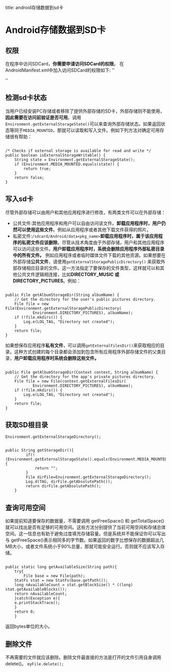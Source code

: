 title: android存储数据到sd卡 

#  Android存储数据到SD卡 
##  权限 

在程序中访问SDCard，**你需要申请访问SDCard的权限**。
在AndroidManifest.xml中加入访问SDCard的权限如下:
''<!-- 在SDCard中创建与删除文件权限 -->
<uses-permission android:name="android.permission.MOUNT_UNMOUNT_FILESYSTEMS"/>
<!-- 往SDCard写入数据权限 -->
<uses-permission android:name="android.permission.WRITE_EXTERNAL_STORAGE"/>''
##  检测sd卡状态 

当用户已经安装PC存储或者移除了提供外部存储的SD卡，外部存储则不能使用，**因此需要在访问前验证是否可用**。调用 ` Environment.getExternalStorageState() `可以来查询外部存储状态。如果返回状态等同于` MEDIA_MOUNTED `，那就可以读取和写入文件。例如下列方法对确定可用存储很有帮助：
```

/* Checks if external storage is available for read and write */
public boolean isExternalStorageWritable() {
    String state = Environment.getExternalStorageState();
    if (Environment.MEDIA_MOUNTED.equals(state)) {
        return true;
    }
    return false;
}

```
##  写入sd卡 

尽管外部存储可以由用户和其他应用程序进行修改，有两类文件可以在外部存储：
  * 公共文件:其他应用程序和用户可以自由访问该文件。**卸载应用程序时，用户仍然可以使用这些文件**。例如从应用程序或者其他下载文件获得的照片。
  * 私密文件:` /sdcard/Android/data<pkg_name> `**卸载应用程序时，属于该应用程序的私密文件应该删除**。尽管从技术角度由于外部存储，用户和其他应用程序可以访问这些文件。**用户卸载应用程序时，系统会删除应用程序外部私密目录中的所有文件。**
例如应用程序或者临时媒体文件下载的其他资源。如果想要在外部存储**公共文件**，请使用` getExternalStoragePublicDirectory() ` 来获取外部存储相应目录的文件。这一方法指定了要保存的文件类型，这样就可以和其他公共文件逻辑相连接，比如**DIRECTORY_MUSIC 或 DIRECTORY_PICTURES**。例如：
```

public File getAlbumStorageDir(String albumName) {
    // Get the directory for the user's public pictures directory. 
    File file = new File(Environment.getExternalStoragePublicDirectory(
            Environment.DIRECTORY_PICTURES), albumName);
    if (!file.mkdirs()) {
        Log.e(LOG_TAG, "Directory not created");
    }
    return file;
}

```
如果想保存应用程序**私有文件**，可以调用` getExternalFilesDir() `来获取相应的目录。这种方式创建的每个目录都会添加到包含所有应用程序外部存储文件的父类目录，**用户卸载应用程序时系统会删除这些文件。**
```

public File getAlbumStorageDir(Context context, String albumName) {
    // Get the directory for the app's private pictures directory. 
    File file = new File(context.getExternalFilesDir(
            Environment.DIRECTORY_PICTURES), albumName);
    if (!file.mkdirs()) {
        Log.e(LOG_TAG, "Directory not created");
    }
    return file;
}

```
##  获取SD根目录 

` Environment.getExternalStorageDirectory(); `
```

public String getStorageDir(){  
         if(!(Environment.getExternalStorageState().equals(Environment.MEDIA_MOUNTED))){  
             return "";  
         }  
         File dirFile=Environment.getExternalStorageDirectory();  
         Log.d(TAG, dirFile.getAbsolutePath());  
         return dirFile.getAbsolutePath();  
    } 

```

##  查询可用空间 
如果提前知道要保存的数据量，不需要调用 getFreeSpace() 和 getTotalSpace()就可以找出是否有足够的可用空间。这些方法分别提供了当前可用空间和存储总体空间。这一信息也有助于避免过度填充存储容量。但是系统并不能保证你可以写出与 getFreeSpace()表示相同多的字节数。如果返回的数字比想保存的数据超出几MB大小，或者文件系统小于90%总量，那就可能安全运行。否则就不应该写入存储。
```

public static long getAvailableSize(String path){  
    try{  
        File base = new File(path);  
    StatFs stat = new StatFs(base.getPath());  
    long nAvailableCount = stat.getBlockSize() * ((long) stat.getAvailableBlocks());  
    return nAvailableCount;  
    }catch(Exception e){  
    e.printStackTrace();  
    }  
    return 0;  
    } 

``` 
返回bytes单位的大小。
##  删除文件 
不再需要的文件就应该删除。删除文件最直接的方法是打开的文件引用自身调用delete()。
` myFile.delete(); `
